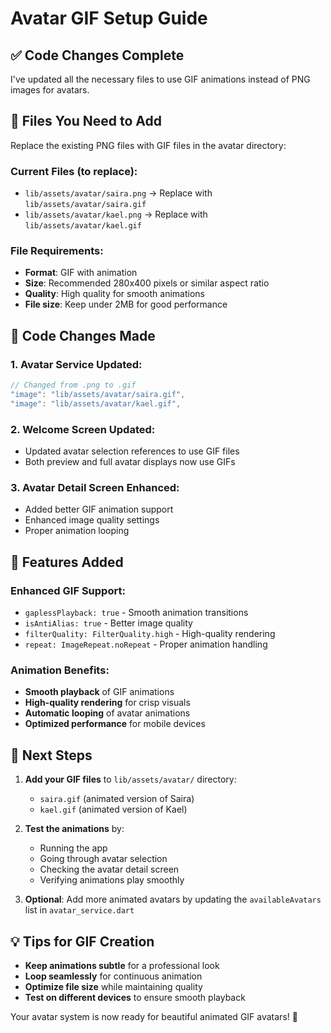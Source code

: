 # Avatar GIF Setup Guide

## ✅ **Code Changes Complete**

I've updated all the necessary files to use GIF animations instead of PNG images for avatars.

## 📁 **Files You Need to Add**

Replace the existing PNG files with GIF files in the avatar directory:

### **Current Files (to replace):**
- `lib/assets/avatar/saira.png` → Replace with `lib/assets/avatar/saira.gif`
- `lib/assets/avatar/kael.png` → Replace with `lib/assets/avatar/kael.gif`

### **File Requirements:**
- **Format**: GIF with animation
- **Size**: Recommended 280x400 pixels or similar aspect ratio
- **Quality**: High quality for smooth animations
- **File size**: Keep under 2MB for good performance

## 🔧 **Code Changes Made**

### **1. Avatar Service Updated:**
```dart
// Changed from .png to .gif
"image": "lib/assets/avatar/saira.gif",
"image": "lib/assets/avatar/kael.gif",
```

### **2. Welcome Screen Updated:**
- Updated avatar selection references to use GIF files
- Both preview and full avatar displays now use GIFs

### **3. Avatar Detail Screen Enhanced:**
- Added better GIF animation support
- Enhanced image quality settings
- Proper animation looping

## 🎯 **Features Added**

### **Enhanced GIF Support:**
- `gaplessPlayback: true` - Smooth animation transitions
- `isAntiAlias: true` - Better image quality
- `filterQuality: FilterQuality.high` - High-quality rendering
- `repeat: ImageRepeat.noRepeat` - Proper animation handling

### **Animation Benefits:**
- **Smooth playback** of GIF animations
- **High-quality rendering** for crisp visuals
- **Automatic looping** of avatar animations
- **Optimized performance** for mobile devices

## 🚀 **Next Steps**

1. **Add your GIF files** to `lib/assets/avatar/` directory:
   - `saira.gif` (animated version of Saira)
   - `kael.gif` (animated version of Kael)

2. **Test the animations** by:
   - Running the app
   - Going through avatar selection
   - Checking the avatar detail screen
   - Verifying animations play smoothly

3. **Optional**: Add more animated avatars by updating the `availableAvatars` list in `avatar_service.dart`

## 💡 **Tips for GIF Creation**

- **Keep animations subtle** for a professional look
- **Loop seamlessly** for continuous animation
- **Optimize file size** while maintaining quality
- **Test on different devices** to ensure smooth playback

Your avatar system is now ready for beautiful animated GIF avatars! 🎉